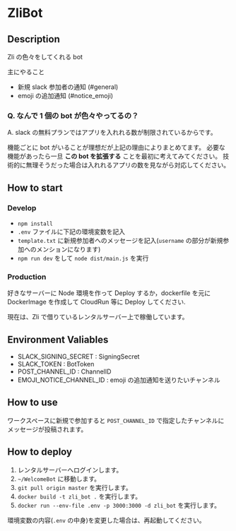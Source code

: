# ZliBot

## Description

Zli の色々をしてくれる bot

主にやること

- 新規 slack 参加者の通知 (#general)
- emoji の追加通知 (#notice_emoji)

### Q. なんで 1 個の bot が色々やってるの？

A. slack の無料プランではアプリを入れれる数が制限されているからです。

機能ごとに bot がいることが理想だが上記の理由によりまとめてます。
必要な機能があったら一旦 **この bot を拡張する** ことを最初に考えてみてください。
技術的に無理そうだった場合は入れれるアプリの数を見ながら対応してください。

## How to start

### Develop

- `npm install`
- `.env` ファイルに下記の環境変数を記入
- `template.txt` に新規参加者へのメッセージを記入(`username` の部分が新規参加へのメンションになります)
- `npm run dev` をして `node dist/main.js` を実行

### Production

好きなサーバーに Node 環境を作って Deploy するか，dockerfile を元に DockerImage を作成して
CloudRun 等に Deploy してください.

現在は、Zli で借りているレンタルサーバー上で稼働しています。

## Environment Valiables

- SLACK_SIGNING_SECRET : SigningSecret
- SLACK_TOKEN : BotToken
- POST_CHANNEL_ID : ChannelID
- EMOJI_NOTICE_CHANNEL_ID : emoji の追加通知を送りたいチャンネル

## How to use

ワークスペースに新規で参加すると `POST_CHANNEL_ID` で指定したチャンネルにメッセージが投稿されます。

## How to deploy

1. レンタルサーバーへログインします。
2. `~/WelcomeBot` に移動します。
3. `git pull origin master` を実行します。
4. `docker build -t zli_bot .` を実行します。
5. `docker run --env-file .env -p 3000:3000 -d zli_bot` を実行します。

環境変数の内容(`.env` の中身)を変更した場合は、再起動してください。

